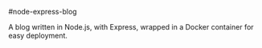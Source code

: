 #node-express-blog

A blog written in Node.js, with Express, wrapped in a Docker container for easy deployment.